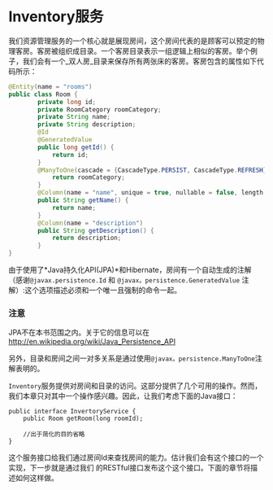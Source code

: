 # Inventory服务

我们资源管理服务的一个核心就是展现房间，这个房间代表的是顾客可以预定的物理客房。客房被组织成目录。一个客房目录表示一组逻辑上相似的客房。举个例子，我们会有一个_双人房_目录来保存所有两张床的客房。客房包含的属性如下代码所示：
```java
@Entity(name = "rooms") 
public class Room {
		private long id;		
		private RoomCategory roomCategory;		
		private	String name;		
		private	String description;
		@Id		
		@GeneratedValue		
		public long getId() {				 
			return id;
		}
		@ManyToOne(cascade = {CascadeType.PERSIST, CascadeType.REFRESH}, fetch = FetchType.EAGER)		public RoomCategory getRoomCategory() {				
			return roomCategory;		
		}
		@Column(name = "name", unique = true, nullable = false, length = 128)		
		public String getName()	{				
			return name;		
		}
		@Column(name = "description")		
		public String getDescription() {				
			return description;	
		} 
} 
```

由于使用了*Java持久化API(JPA)*和Hibernate，房间有一个自动生成的注解（感谢`@javax.persistence.Id` 和 `@javax。persistence.GeneratedValue` 注解）:这个选项描述必须和一个唯一且强制的命令一起。

### 注意

JPA不在本书范围之内。关于它的信息可以在<http://en.wikipedia.org/wiki/Java_Persistence_API>

另外，目录和房间之间一对多关系是通过使用`@javax。persistence.ManyToOne`注解表明的。

`Inventory`服务提供对房间和目录的访问。这部分提供了几个可用的操作。然而，我们本章只对其中一个操作感兴趣。因此，让我们考虑下面的Java接口：
```
public interface InvertoryService {
	public Room getRoom(long roomId);

	//出于简化的目的省略
}
```

这个服务接口给我们通过房间Id来查找房间的能力。估计我们会有这个接口的一个实现，下一步就是通过我们 的RESTful接口发布这个这个接口。下面的章节将描述如何这样做。
